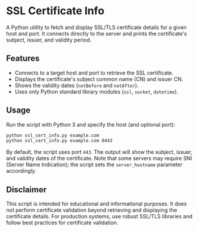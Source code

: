 # SSL Certificate Info

A Python utility to fetch and display SSL/TLS certificate details for a given host and port. It connects directly to the server and prints the certificate's subject, issuer, and validity period.

## Features

- Connects to a target host and port to retrieve the SSL certificate.
- Displays the certificate's subject common name (CN) and issuer CN.
- Shows the validity dates (`notBefore` and `notAfter`).
- Uses only Python standard library modules (`ssl`, `socket`, `datetime`).

## Usage

Run the script with Python 3 and specify the host (and optional port):

```bash
python ssl_cert_info.py example.com
python ssl_cert_info.py example.com 8443
```

By default, the script uses port `443`. The output will show the subject, issuer, and validity dates of the certificate. Note that some servers may require SNI (Server Name Indication); the script sets the `server_hostname` parameter accordingly.

## Disclaimer

This script is intended for educational and informational purposes. It does not perform certificate validation beyond retrieving and displaying the certificate details. For production systems, use robust SSL/TLS libraries and follow best practices for certificate validation.
